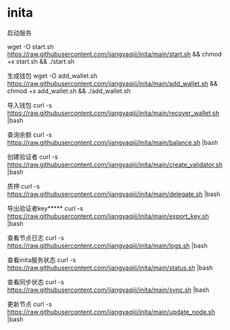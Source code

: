 # inita

启动服务

wget -O start.sh https://raw.githubusercontent.com/jiangyaqiii/inita/main/start.sh && chmod +x start.sh && ./start.sh

生成钱包
wget -O add_wallet.sh https://raw.githubusercontent.com/jiangyaqiii/inita/main/add_wallet.sh && chmod +x add_wallet.sh && ./add_wallet.sh

导入钱包
curl -s https://raw.githubusercontent.com/jiangyaqiii/inita/main/recover_wallet.sh |bash

查询余额
curl -s https://raw.githubusercontent.com/jiangyaqiii/inita/main/balance.sh |bash

创建验证者
curl -s https://raw.githubusercontent.com/jiangyaqiii/inita/main/create_validator.sh |bash

质押
curl -s https://raw.githubusercontent.com/jiangyaqiii/inita/main/delegate.sh |bash

导出验证者key*****
curl -s https://raw.githubusercontent.com/jiangyaqiii/inita/main/export_key.sh |bash

查看节点日志
curl -s https://raw.githubusercontent.com/jiangyaqiii/inita/main/logs.sh |bash


查看inita服务状态
curl -s https://raw.githubusercontent.com/jiangyaqiii/inita/main/status.sh |bash

查看同步状态
curl -s https://raw.githubusercontent.com/jiangyaqiii/inita/main/sync.sh |bash


更新节点
curl -s https://raw.githubusercontent.com/jiangyaqiii/inita/main/update_node.sh |bash
